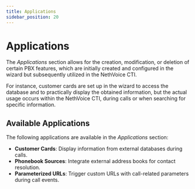 ```yaml
---
title: Applications
sidebar_position: 20
---
```


# Applications

The *Applications* section allows for the creation, modification, or deletion of certain PBX features, which are initially created and configured in the wizard but subsequently utilized in the NethVoice CTI.

For instance, customer cards are set up in the wizard to access the database and to practically display the obtained information, but the actual usage occurs within the NethVoice CTI, during calls or when searching for specific information.

## Available Applications

The following applications are available in the *Applications* section:

- **Customer Cards**: Display information from external databases during calls.
- **Phonebook Sources**: Integrate external address books for contact resolution.
- **Parameterized URLs**: Trigger custom URLs with call-related parameters during call events.
